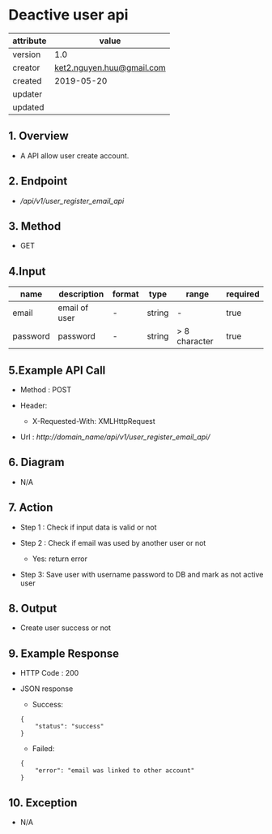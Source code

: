 # Deactive user api

| attribute | value |
|-----------|-------|
| version   | 1.0   |
| creator   | ket2.nguyen.huu@gmail.com |
| created   | 2019-05-20 |
| updater   | 
| updated   |  |

## 1. Overview 

- A API allow user create account.

## 2. Endpoint

- */api/v1/user_register_email_api*

## 3. Method

- GET

## 4.Input 

name  | description| format | type | range | required
--- | ---| ---| ---|---|---
email|email of user|-|string|-|true 
password|password|-|string|> 8 character|true

## 5.Example API Call

- Method : POST

- Header: 
    - X-Requested-With: XMLHttpRequest
                    
- Url : *http://domain_name/api/v1/user_register_email_api/*

## 6. Diagram 

- N/A

## 7. Action

- Step 1 : Check if input data is valid or not

- Step 2 : Check if email was used by another user or not
    + Yes: return error

- Step 3: Save user with username password to DB and mark as not active user

## 8. Output

- Create user success or not 

## 9. Example Response 

- HTTP Code : 200

- JSON response 
    
    + Success:
    
    ```
    {
        "status": "success"
    }
    ```
    
    + Failed: 
    
    ```
    {
        "error": "email was linked to other account"
    }
    ```

## 10. Exception

- N/A